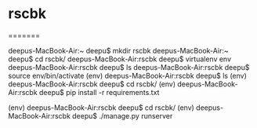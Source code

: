 # rscbk
=======

deepus-MacBook-Air:~ deepu$ mkdir rscbk
deepus-MacBook-Air:~ deepu$ cd rscbk/
deepus-MacBook-Air:rscbk deepu$ virtualenv env
deepus-MacBook-Air:rscbk deepu$ ls
deepus-MacBook-Air:rscbk deepu$ source env/bin/activate
(env) deepus-MacBook-Air:rscbk deepu$ ls
(env) deepus-MacBook-Air:rscbk deepu$ cd rscbk/
(env) deepus-MacBook-Air:rscbk deepu$ pip install -r requirements.txt 

(env) deepus-MacBook-Air:rscbk deepu$ cd rscbk/
(env) deepus-MacBook-Air:rscbk deepu$ ./manage.py runserver

